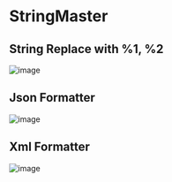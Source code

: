 # StringMaster
## String Replace with %1, %2
![image](https://user-images.githubusercontent.com/18626429/175775532-e78795d9-9488-4b2e-8205-dbd73d05b7c4.png)

## Json Formatter
![image](https://user-images.githubusercontent.com/18626429/175775485-ce02cb6d-1714-428a-98b9-b5cc451e654b.png)

## Xml Formatter
![image](https://user-images.githubusercontent.com/18626429/175775505-797f9eb1-764e-4054-be35-aa8d6a1e1686.png)
